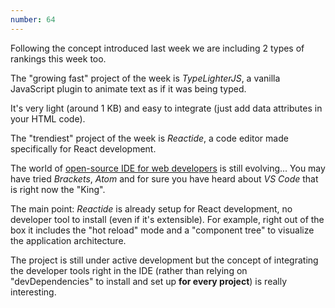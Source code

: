```yaml
---
number: 64
---
```


Following the concept introduced last week we are including 2 types of rankings this week too.

The "growing fast" project of the week is _TypeLighterJS_, a vanilla JavaScript plugin to animate text as if it was being typed.

It's very light (around 1 KB) and easy to integrate (just add data attributes in your HTML code).

The "trendiest" project of the week is _Reactide_, a code editor made specifically for React development.

The world of [open-source IDE for web developers](https://bestofjs.org/tags/ide) is still evolving... You may have tried _Brackets_, _Atom_ and for sure you have heard about _VS Code_ that is right now the "King".

The main point: _Reactide_ is already setup for React development, no developer tool to install (even if it's extensible).
For example, right out of the box it includes the "hot reload" mode and a "component tree" to visualize the application architecture.

The project is still under active development but the concept of integrating the developer tools right in the IDE (rather than relying on "devDependencies" to install and set up **for every project**) is really interesting.
